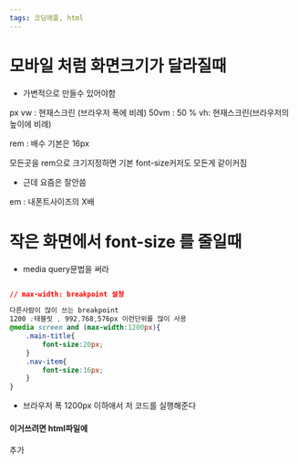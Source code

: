 ```yaml
---
tags: 코딩애플, html
---
```

# 모바일 처럼 화면크기가 달라질때

- 가변적으로 만들수 있어야함


px
vw : 현재스크린 (브라우저 폭에 비례) 50vm : 50 %
vh: 현재스크린(브라우저의 높이에 비례)


rem : 배수
기본은 16px 

모든곳을 rem으로 크기지정하면 기본 font-size커저도 모든게 같이커짐

- 근데 요즘은 잘안씀

em : 내폰트사이즈의 X배


# 작은 화면에서 font-size 를 줄일때

- media query문법을 써라


``` CSS

// max-width: breakpoint 설정

다른사람이 많이 쓰는 breakpoint 
1200 :태블릿 , 992,768,576px 이런단위를 많이 사용
@media screen and (max-width:1200px){
    .main-title{
        font-size:20px;
    }
    .nav-item{
		font-size:16px; 
	}
}
```

- 브라우저 폭 1200px 이하애서 저 코드를 실행해준다


#### 이거쓰려면 html파일에

<meta name="viewport" content="width=device-width, initial-scale=1.0">
추가

